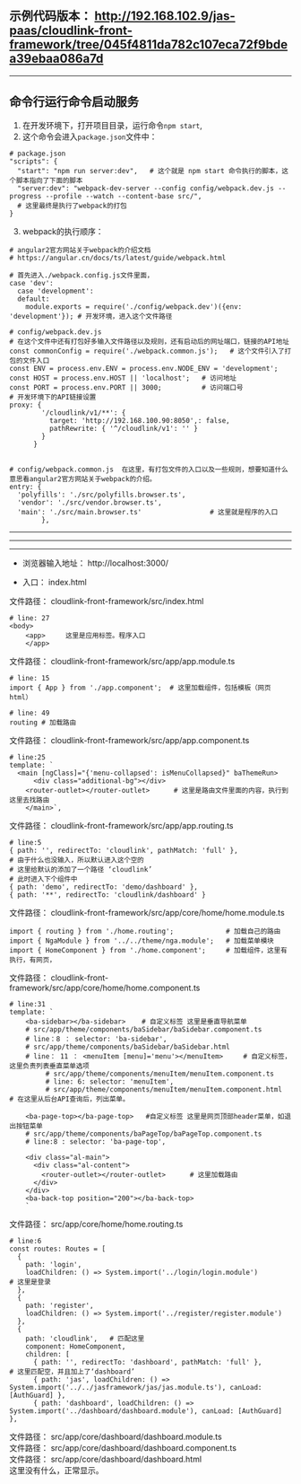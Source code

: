 ## 示例代码版本： http://192.168.102.9/jas-paas/cloudlink-front-framework/tree/045f4811da782c107eca72f9bdea39ebaa086a7d        

-----------

## 命令行运行命令启动服务    

1. 在开发环境下，打开项目目录，运行命令`npm start`, 
2. 这个命令会进入`package.json`文件中：    
```
# package.json
"scripts": {
  "start": "npm run server:dev",   # 这个就是 npm start 命令执行的脚本，这个脚本指向了下面的脚本
  "server:dev": "webpack-dev-server --config config/webpack.dev.js --progress --profile --watch --content-base src/",
  # 这里最终是执行了webpack的打包
}
```

3. webpack的执行顺序：    
```
# angular2官方网站关于webpack的介绍文档
# https://angular.cn/docs/ts/latest/guide/webpack.html

# 首先进入./webpack.config.js文件里面，
case 'dev':
  case 'development':
  default:
    module.exports = require('./config/webpack.dev')({env: 'development'}); # 开发环境，进入这个文件路径

# config/webpack.dev.js
# 在这个文件中还有打包好多输入文件路径以及规则，还有启动后的网址端口，链接的API地址
const commonConfig = require('./webpack.common.js');   # 这个文件引入了打包的文件入口
const ENV = process.env.ENV = process.env.NODE_ENV = 'development';
const HOST = process.env.HOST || 'localhost';   # 访问地址
const PORT = process.env.PORT || 3000;          # 访问端口号
# 开发环境下的API链接设置
proxy: {
        '/cloudlink/v1/**': {
          target: 'http://192.168.100.90:8050',: false,
          pathRewrite: { '^/cloudlink/v1': '' }
        }
      }


# config/webpack.common.js  在这里，有打包文件的入口以及一些规则，想要知道什么意思看angular2官方网站关于webpack的介绍。
entry: {
  'polyfills': './src/polyfills.browser.ts',
  'vendor': './src/vendor.browser.ts',
  'main': './src/main.browser.ts'                 # 这里就是程序的入口
        },
```
----------

----------

----------
* 浏览器输入地址： http://localhost:3000/    

*  入口： index.html     

文件路径： cloudlink-front-framework/src/index.html      
```
# line: 27 
<body>
    <app>     这里是应用标签。程序入口
    </app>
```

文件路径： cloudlink-front-framework/src/app/app.module.ts      
```
# line: 15 
import { App } from './app.component';  # 这里加载组件，包括模板（网页html）

# line: 49 
routing # 加载路由
```    

文件路径： cloudlink-front-framework/src/app/app.component.ts        
```
# line:25
template: `
  <main [ngClass]="{'menu-collapsed': isMenuCollapsed}" baThemeRun>
      <div class="additional-bg"></div>
    <router-outlet></router-outlet>      # 这里是路由文件里面的内容，执行到这里去找路由
    </main>`,
```   

文件路径： cloudlink-front-framework/src/app/app.routing.ts      
```
# line:5
{ path: '', redirectTo: 'cloudlink', pathMatch: 'full' }, 
# 由于什么也没输入，所以默认进入这个空的
# 这里给默认的添加了一个路径 ‘cloudlink’
# 此时进入下个组件中
{ path: 'demo', redirectTo: 'demo/dashboard' },
{ path: '**', redirectTo: 'cloudlink/dashboard' }
```

文件路径： cloudlink-front-framework/src/app/core/home/home.module.ts    
```
import { routing } from './home.routing';             # 加载自己的路由
import { NgaModule } from '../../theme/nga.module';   # 加载菜单模块
import { HomeComponent } from './home.component';     # 加载组件，这里有执行，有网页，
```  

文件路径： cloudlink-front-framework/src/app/core/home/home.component.ts        
```
# line:31
template: `
    <ba-sidebar></ba-sidebar>    # 自定义标签 这里是垂直导航菜单
    # src/app/theme/components/baSidebar/baSidebar.component.ts
    # line：8 ： selector: 'ba-sidebar',
    # src/app/theme/components/baSidebar/baSidebar.html
    # line： 11 ： <menuItem [menu]='menu'></menuItem>     # 自定义标签，这里负责列表垂直菜单选项
         # src/app/theme/components/menuItem/menuItem.component.ts
         # line: 6: selector: 'menuItem',
         # src/app/theme/components/menuItem/menuItem.component.html  # 在这里从后台API查询后，列出菜单。
         
    <ba-page-top></ba-page-top>   #自定义标签 这里是网页顶部header菜单，如退出按钮菜单
    # src/app/theme/components/baPageTop/baPageTop.component.ts
    # line:8 : selector: 'ba-page-top',
    
    <div class="al-main">
      <div class="al-content"> 
        <router-outlet></router-outlet>      # 这里加载路由
      </div>
    </div>
    <ba-back-top position="200"></ba-back-top>
    `
```     

文件路径： src/app/core/home/home.routing.ts     
```
# line:6
const routes: Routes = [
  {
    path: 'login',
    loadChildren: () => System.import('../login/login.module')             # 这里是登录
  },
  {
    path: 'register',
    loadChildren: () => System.import('../register/register.module')
  },
  {
    path: 'cloudlink',   # 匹配这里
    component: HomeComponent,
    children: [
      { path: '', redirectTo: 'dashboard', pathMatch: 'full' },         # 这里匹配空，并且加上了‘dashboard’
      { path: 'jas', loadChildren: () => System.import('../../jasframework/jas/jas.module.ts'), canLoad: [AuthGuard] },
      { path: 'dashboard', loadChildren: () => System.import('../dashboard/dashboard.module'), canLoad: [AuthGuard] },
```    
文件路径： src/app/core/dashboard/dashboard.module.ts         
文件路径： src/app/core/dashboard/dashboard.component.ts         
文件路径： src/app/core/dashboard/dashboard.html               
这里没有什么，正常显示。